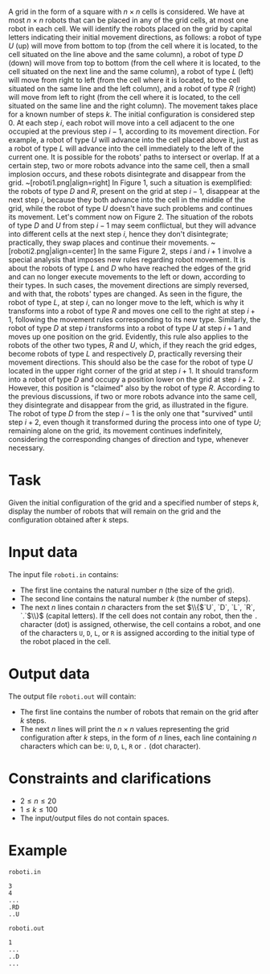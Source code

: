 
A grid in the form of a square with $n \times n$ cells is considered. We have at most $n \times n$ robots that can be placed in any of the grid cells, at most one robot in each cell. We will identify the robots placed on the grid by capital letters indicating their initial movement directions, as follows: a robot of type $U$ (up) will move from bottom to top (from the cell where it is located, to the cell situated on the line above and the same column), a robot of type $D$ (down) will move from top to bottom (from the cell where it is located, to the cell situated on the next line and the same column), a robot of type $L$ (left) will move from right to left (from the cell where it is located, to the cell situated on the same line and the left column), and a robot of type $R$ (right) will move from left to right (from the cell where it is located, to the cell situated on the same line and the right column).
The movement takes place for a known number of steps $k$. The initial configuration is considered step $0$. At each step $i$, each robot will move into a cell adjacent to the one occupied at the previous step $i - 1$, according to its movement direction. For example, a robot of type $U$ will advance into the cell placed above it, just as a robot of type $L$ will advance into the cell immediately to the left of the current one. It is possible for the robots' paths to intersect or overlap. If at a certain step, two or more robots advance into the same cell, then a small implosion occurs, and these robots disintegrate and disappear from the grid.
~[roboti1.png|align=right]
In $\text{Figure} \ 1$, such a situation is exemplified: the robots of type $D$ and $R$, present on the grid at step $i - 1$, disappear at the next step $i$, because they both advance into the cell in the middle of the grid, while the robot of type $U$ doesn't have such problems and continues its movement.
Let's comment now on $\text{Figure} \ 2$. The situation of the robots of type $D$ and $U$ from step $i - 1$ may seem conflictual, but they will advance into different cells at the next step $i$, hence they don't disintegrate; practically, they swap places and continue their movements.
~[roboti2.png|align=center]
In the same $\text{Figure} \ 2$, steps $i$ and $i + 1$ involve a special analysis that imposes new rules regarding robot movement. It is about the robots of type $L$ and $D$ who have reached the edges of the grid and can no longer execute movements to the left or down, according to their types. In such cases, the movement directions are simply reversed, and with that, the robots' types are changed. As seen in the figure, the robot of type $L$, at step $i$, can no longer move to the left, which is why it transforms into a robot of type $R$ and moves one cell to the right at step $i + 1$, following the movement rules corresponding to its new type. Similarly, the robot of type $D$ at step $i$ transforms into a robot of type $U$ at step $i + 1$ and moves up one position on the grid. Evidently, this rule also applies to the robots of the other two types, $R$ and $U$, which, if they reach the grid edges, become robots of type $L$ and respectively $D$, practically reversing their movement directions. This should also be the case for the robot of type $U$ located in the upper right corner of the grid at step $i + 1$. It should transform into a robot of type $D$ and occupy a position lower on the grid at step $i + 2$. However, this position is "claimed" also by the robot of type $R$. According to the previous discussions, if two or more robots advance into the same cell, they disintegrate and disappear from the grid, as illustrated in the figure. The robot of type $D$ from the step $i - 1$ is the only one that "survived" until step $i + 2$, even though it transformed during the process into one of type $U$; remaining alone on the grid, its movement continues indefinitely, considering the corresponding changes of direction and type, whenever necessary.

# Task

Given the initial configuration of the grid and a specified number of steps $k$, display the number of robots that will remain on the grid and the configuration obtained after $k$ steps.

# Input data

The input file `roboti.in` contains:
- The first line contains the natural number $n$ (the size of the grid).
- The second line contains the natural number $k$ (the number of steps).
- The next $n$ lines contain $n$ characters from the set $\\{$`U`, `D`, `L`, `R`, `.`$\\}$ (capital letters). If the cell does not contain any robot, then the `.` character (dot) is assigned, otherwise, the cell contains a robot, and one of the characters `U`, `D`, `L`, or `R` is assigned according to the initial type of the robot placed in the cell.

# Output data

The output file `roboti.out` will contain:
- The first line contains the number of robots that remain on the grid after $k$ steps.
- The next $n$ lines will print the $n \times n$ values representing the grid configuration after $k$ steps, in the form of $n$ lines, each line containing $n$ characters which can be: `U`, `D`, `L`, `R` or `.` (dot character).

# Constraints and clarifications

* $2 \leq n \leq 20$
* $1 \leq k \leq 100$
* The input/output files do not contain spaces.

# Example

`roboti.in`
```
3
4
...
.RD
..U
```

`roboti.out`
```
1
...
..D
...
```
